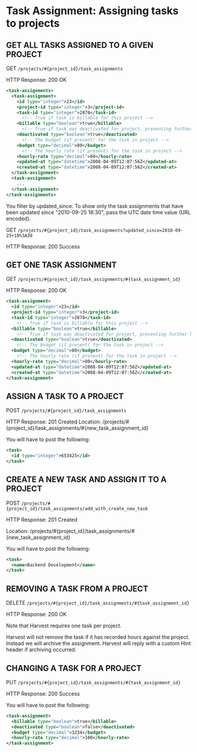 # Task Assignment: Assigning tasks to projects

## GET ALL TASKS ASSIGNED TO A GIVEN PROJECT

GET `/projects/#{project_id}/task_assignments`

HTTP Response: 200 OK

```xml
<task-assignments>
  <task-assignment>
    <id type="integer">23</id>
    <project-id type="integer">3</project-id>
    <task-id type="integer">2878</task-id>
      <!-- True if task is billable for this project -->
    <billable type="boolean">true</billable>
      <!-- True if task was deactivated for project, preventing further hours to be logged against it -->
    <deactivated type="boolean">true</deactivated>
      <!-- The budget (if present) for the task in project -->
    <budget type="decimal">80</budget>
      <!-- The hourly rate (if present) for the task in project -->
    <hourly-rate type="decimal">80</hourly-rate>
    <updated-at type="datetime">2008-04-09T12:07:56Z</updated-at>
    <created-at type="datetime">2008-04-09T12:07:56Z</created-at>
  </task-assignment>
  <task-assignment>
    ...
  </task-assignment>
</task-assignments>
```

You filter by updated_since. To show only the task assignments that have been updated since "2010-09-25 18:30", pass the UTC date time value (URL encoded).

GET `/projects/#{project_id}/task_assignments?updated_since=2010-09-25+18%3A30`

HTTP Response: 200 Success

## GET ONE TASK ASSIGNMENT

GET `/projects/#{project_id}/task_assignments/#{task_assignment_id}`

HTTP Response: 200 OK

```xml
<task-assignment>
  <id type="integer">23</id>
  <project-id type="integer">3</project-id>
  <task-id type="integer">2878</task-id>
    <!-- True if task is billable for this project -->
  <billable type="boolean">true</billable>
    <!-- True if task was deactivated for project, preventing further hours to be logged against it -->
  <deactivated type="boolean">true</deactivated>
    <!-- The budget (if present) for the task in project -->
  <budget type="decimal">80</budget>
    <!-- The hourly rate (if present) for the task in project -->
  <hourly-rate type="decimal">80</hourly-rate>
  <updated-at type="datetime">2008-04-09T12:07:56Z</updated-at>
  <created-at type="datetime">2008-04-09T12:07:56Z</created-at>
</task-assignment>
```

## ASSIGN A TASK TO A PROJECT

POST `/projects/#{project_id}/task_assignments`

HTTP Response: 201 Created
Location: /projects/#{project_id}/task_assignments/#{new_task_assignment_id}

You will have to post the following:

```xml
<task>
  <id type="integer">653425</id>
</task>
```

## CREATE A NEW TASK AND ASSIGN IT TO A PROJECT

POST `/projects/#{project_id}/task_assignments/add_with_create_new_task`

HTTP Response: 201 Created

Location: /projects/#{project_id}/task_assignments/#{new_task_assignment_id}

You will have to post the following:

```xml
<task>
  <name>Backend Development</name>
</task>
```

## REMOVING A TASK FROM A PROJECT

DELETE `/projects/#{project_id}/task_assignments/#{task_assignment_id}`

HTTP Response: 200 OK

Note that Harvest requires one task per project.

Harvest will not remove the task if it has recorded hours against the project. Instead we will archive the assignment. Harvest will reply with a custom Hint header if archiving occurred.

## CHANGING A TASK FOR A PROJECT

PUT `/projects/#{project_id}/task_assignments/#{task_assignment_id}`

HTTP Response: 200 Success

You will have to post the following:

```xml
<task-assignment>
  <billable type="boolean">true</billable>
  <deactivated type="boolean">false</deactivated>
  <budget type="decimal">3234</budget>
  <hourly-rate type="decimal">100</hourly-rate>
</task-assignment>
```